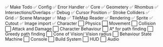 ✅ Make Todo
✅ Config
✅ Error Handler
✅ Core
✅ Geometery
    ✅ Rhombus
    ✅ Intersections/Overlaps
✅ Debug
    ✅ Cursor Position
    ✅ Stroke Colliders
    ✅ Grid
✅ Scene Manager
✅ Map
    ✅ TileMap Reader
    ✅ Rendering
✅ Sprite
    ✅ Cutout
    ✅ Image import
✅ Character
⬜ Physics
    ⬜ Movement
    ⬜ Collision
    ⬜ Attack and Damage
⬜ Character Behaviour
    ⬜ A* for path finding
    ⬜ Greedy path finding
    ⬜ Cone of Vision/ Vision radius
    ⬜ Behaviour State Machine
⬜ Console
⬜ Build System
⬜ HUD
⬜ Audio














